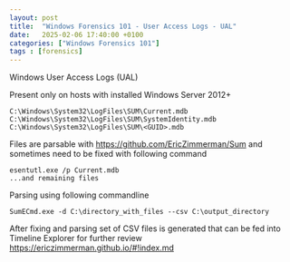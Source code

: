 ```yaml
---
layout: post
title:  "Windows Forensics 101 - User Access Logs - UAL"
date:   2025-02-06 17:40:00 +0100
categories: ["Windows Forensics 101"]
tags : [forensics]
---
```


Windows User Access Logs (UAL)

Present only on hosts with installed Windows Server 2012+ 

```text
C:\Windows\System32\LogFiles\SUM\Current.mdb
C:\Windows\System32\LogFiles\SUM\SystemIdentity.mdb
C:\Windows\System32\LogFiles\SUM\<GUID>.mdb
```

Files are parsable with <https://github.com/EricZimmerman/Sum> and sometimes need to be fixed with following command 

 
```text
esentutl.exe /p Current.mdb
...and remaining files
```

Parsing using following commandline 

```text
SumECmd.exe -d C:\directory_with_files --csv C:\output_directory
```

After fixing and parsing set of CSV files is generated that can be fed into Timeline Explorer for further review 
<https://ericzimmerman.github.io/#!index.md>